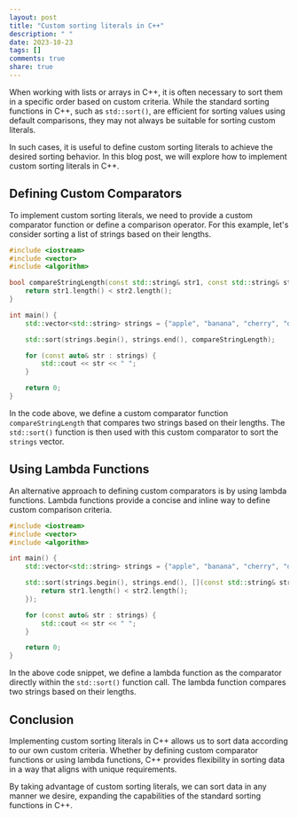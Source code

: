 ```yaml
---
layout: post
title: "Custom sorting literals in C++"
description: " "
date: 2023-10-23
tags: []
comments: true
share: true
---
```


When working with lists or arrays in C++, it is often necessary to sort them in a specific order based on custom criteria. While the standard sorting functions in C++, such as `std::sort()`, are efficient for sorting values using default comparisons, they may not always be suitable for sorting custom literals.

In such cases, it is useful to define custom sorting literals to achieve the desired sorting behavior. In this blog post, we will explore how to implement custom sorting literals in C++.

## Defining Custom Comparators

To implement custom sorting literals, we need to provide a custom comparator function or define a comparison operator. For this example, let's consider sorting a list of strings based on their lengths.

```cpp
#include <iostream>
#include <vector>
#include <algorithm>

bool compareStringLength(const std::string& str1, const std::string& str2) {
    return str1.length() < str2.length();
}

int main() {
    std::vector<std::string> strings = {"apple", "banana", "cherry", "date"};

    std::sort(strings.begin(), strings.end(), compareStringLength);

    for (const auto& str : strings) {
        std::cout << str << " ";
    }

    return 0;
}
```

In the code above, we define a custom comparator function `compareStringLength` that compares two strings based on their lengths. The `std::sort()` function is then used with this custom comparator to sort the `strings` vector.

## Using Lambda Functions

An alternative approach to defining custom comparators is by using lambda functions. Lambda functions provide a concise and inline way to define custom comparison criteria.

```cpp
#include <iostream>
#include <vector>
#include <algorithm>

int main() {
    std::vector<std::string> strings = {"apple", "banana", "cherry", "date"};

    std::sort(strings.begin(), strings.end(), [](const std::string& str1, const std::string& str2) {
        return str1.length() < str2.length();
    });

    for (const auto& str : strings) {
        std::cout << str << " ";
    }

    return 0;
}
```

In the above code snippet, we define a lambda function as the comparator directly within the `std::sort()` function call. The lambda function compares two strings based on their lengths.

## Conclusion

Implementing custom sorting literals in C++ allows us to sort data according to our own custom criteria. Whether by defining custom comparator functions or using lambda functions, C++ provides flexibility in sorting data in a way that aligns with unique requirements.

By taking advantage of custom sorting literals, we can sort data in any manner we desire, expanding the capabilities of the standard sorting functions in C++.